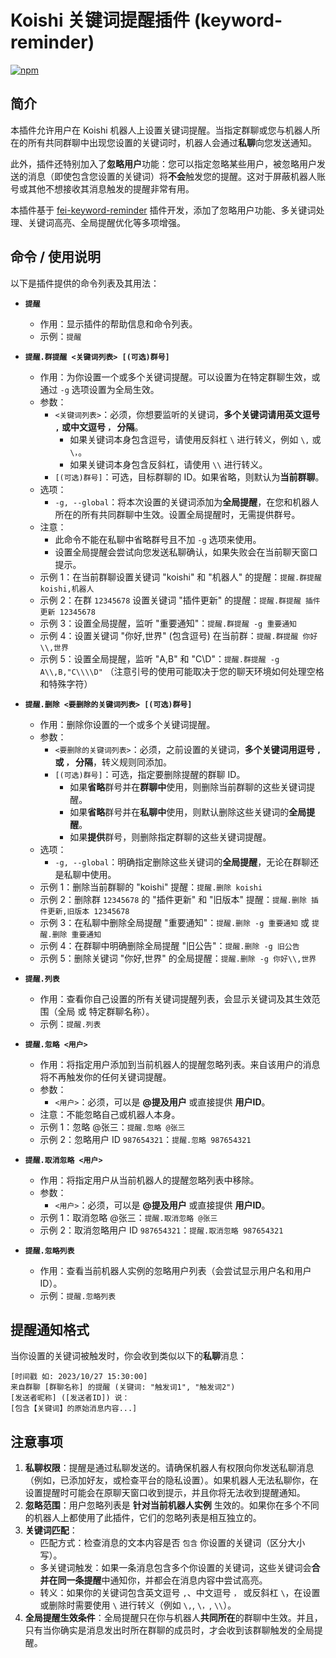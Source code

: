 # Koishi 关键词提醒插件 (keyword-reminder)

[![npm](https://img.shields.io/npm/v/koishi-plugin-keyword-reminder?style=flat-square)](https://www.npmjs.com/package/koishi-plugin-keyword-reminder)

## 简介

本插件允许用户在 Koishi 机器人上设置关键词提醒。当指定群聊或您与机器人所在的所有共同群聊中出现您设置的关键词时，机器人会通过**私聊**向您发送通知。

此外，插件还特别加入了**忽略用户**功能：您可以指定忽略某些用户，被忽略用户发送的消息（即使包含您设置的关键词）将**不会**触发您的提醒。这对于屏蔽机器人账号或其他不想接收其消息触发的提醒非常有用。

本插件基于 [fei-keyword-reminder](https://github.com/WhySoRed/koishi-plugin-fei-keyword-reminder) 插件开发，添加了忽略用户功能、多关键词处理、关键词高亮、全局提醒优化等多项增强。

## 命令 / 使用说明

以下是插件提供的命令列表及其用法：

*   **`提醒`**
    *   作用：显示插件的帮助信息和命令列表。
    *   示例：`提醒`

*   **`提醒.群提醒 <关键词列表> [(可选)群号]`**
    *   作用：为你设置一个或多个关键词提醒。可以设置为在特定群聊生效，或通过 `-g` 选项设置为全局生效。
    *   参数：
        *   `<关键词列表>`：必须，你想要监听的关键词，**多个关键词请用英文逗号 `,` 或中文逗号 `，` 分隔**。
            *   如果关键词本身包含逗号，请使用反斜杠 `\` 进行转义，例如 `\,` 或 `\，`。
            *   如果关键词本身包含反斜杠，请使用 `\\` 进行转义。
        *   `[(可选)群号]`：可选，目标群聊的 ID。如果省略，则默认为**当前群聊**。
    *   选项：
        *   `-g, --global`：将本次设置的关键词添加为**全局提醒**，在您和机器人所在的所有共同群聊中生效。设置全局提醒时，无需提供群号。
    *   注意：
        *   此命令不能在私聊中省略群号且不加 `-g` 选项来使用。
        *   设置全局提醒会尝试向您发送私聊确认，如果失败会在当前聊天窗口提示。
    *   示例 1：在当前群聊设置关键词 "koishi" 和 "机器人" 的提醒：`提醒.群提醒 koishi,机器人`
    *   示例 2：在群 `12345678` 设置关键词 "插件更新" 的提醒：`提醒.群提醒 插件更新 12345678`
    *   示例 3：设置全局提醒，监听 "重要通知"：`提醒.群提醒 -g 重要通知`
    *   示例 4：设置关键词 "你好\,世界" (包含逗号) 在当前群：`提醒.群提醒 你好\\,世界`
    *   示例 5：设置全局提醒，监听 "A,B" 和 "C\\D"：`提醒.群提醒 -g A\\,B,"C\\\\D"` （注意引号的使用可能取决于您的聊天环境如何处理空格和特殊字符）

*   **`提醒.删除 <要删除的关键词列表> [(可选)群号]`**
    *   作用：删除你设置的一个或多个关键词提醒。
    *   参数：
        *   `<要删除的关键词列表>`：必须，之前设置的关键词，**多个关键词用逗号 `,` 或 `，` 分隔**，转义规则同添加。
        *   `[(可选)群号]`：可选，指定要删除提醒的群聊 ID。
            *   如果**省略**群号并在**群聊中**使用，则删除当前群聊的这些关键词提醒。
            *   如果**省略**群号并在**私聊中**使用，则默认删除这些关键词的**全局提醒**。
            *   如果**提供**群号，则删除指定群聊的这些关键词提醒。
    *   选项：
        *   `-g, --global`：明确指定删除这些关键词的**全局提醒**，无论在群聊还是私聊中使用。
    *   示例 1：删除当前群聊的 "koishi" 提醒：`提醒.删除 koishi`
    *   示例 2：删除群 `12345678` 的 "插件更新" 和 "旧版本" 提醒：`提醒.删除 插件更新,旧版本 12345678`
    *   示例 3：在私聊中删除全局提醒 "重要通知"：`提醒.删除 -g 重要通知` 或 `提醒.删除 重要通知`
    *   示例 4：在群聊中明确删除全局提醒 "旧公告"：`提醒.删除 -g 旧公告`
    *   示例 5：删除关键词 "你好\,世界" 的全局提醒：`提醒.删除 -g 你好\\,世界`

*   **`提醒.列表`**
    *   作用：查看你自己设置的所有关键词提醒列表，会显示关键词及其生效范围（全局 或 特定群聊名称）。
    *   示例：`提醒.列表`

*   **`提醒.忽略 <用户>`**
    *   作用：将指定用户添加到当前机器人的提醒忽略列表。来自该用户的消息将不再触发你的任何关键词提醒。
    *   参数：
        *   `<用户>`：必须，可以是 **@提及用户** 或直接提供 **用户ID**。
    *   注意：不能忽略自己或机器人本身。
    *   示例 1：忽略 @张三：`提醒.忽略 @张三`
    *   示例 2：忽略用户 ID `987654321`：`提醒.忽略 987654321`

*   **`提醒.取消忽略 <用户>`**
    *   作用：将指定用户从当前机器人的提醒忽略列表中移除。
    *   参数：
        *   `<用户>`：必须，可以是 **@提及用户** 或直接提供 **用户ID**。
    *   示例 1：取消忽略 @张三：`提醒.取消忽略 @张三`
    *   示例 2：取消忽略用户 ID `987654321`：`提醒.取消忽略 987654321`

*   **`提醒.忽略列表`**
    *   作用：查看当前机器人实例的忽略用户列表（会尝试显示用户名和用户ID）。
    *   示例：`提醒.忽略列表`

## 提醒通知格式

当你设置的关键词被触发时，你会收到类似以下的**私聊**消息：

```
[时间戳 如: 2023/10/27 15:30:00]
来自群聊 [群聊名称] 的提醒 (关键词: "触发词1", "触发词2")
[发送者昵称] ([发送者ID]) 说：
[包含【关键词】的原始消息内容...]
```

## 注意事项

1.  **私聊权限**：提醒是通过私聊发送的。请确保机器人有权限向你发送私聊消息（例如，已添加好友，或检查平台的隐私设置）。如果机器人无法私聊你，在设置提醒时可能会在原聊天窗口收到提示，并且你将无法收到提醒通知。
2.  **忽略范围**：用户忽略列表是 **针对当前机器人实例** 生效的。如果你在多个不同的机器人上都使用了此插件，它们的忽略列表是相互独立的。
3.  **关键词匹配**：
    *   匹配方式：检查消息的文本内容是否 `包含` 你设置的关键词（区分大小写）。
    *   多关键词触发：如果一条消息包含多个你设置的关键词，这些关键词会**合并在同一条提醒**中通知你，并都会在消息内容中尝试高亮。
    *   转义：如果你的关键词包含英文逗号 `,`、中文逗号 `，` 或反斜杠 `\`，在设置或删除时需要使用 `\` 进行转义（例如 `\,`, `\，`, `\\`）。
4.  **全局提醒生效条件**：全局提醒只在你与机器人**共同所在**的群聊中生效。并且，只有当你确实是消息发出时所在群聊的成员时，才会收到该群聊触发的全局提醒。
